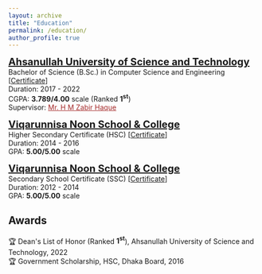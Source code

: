 ```yaml
---
layout: archive
title: "Education"
permalink: /education/
author_profile: true
---
```

<!-- B.Sc. -->
<span style="color:black; font-size:20px"><b><a href="https://aust.edu" target="_blank">Ahsanullah University of Science and Technology</a></b></span><br/>
Bachelor of Science (B.Sc.) in Computer Science and Engineering [[Certificate](https://github.com/chowdhurymoontaha/chowdhurymoontaha.github.io/blob/main/files/Education/BSc_Certificate.pdf)] <br/>
Duration: 2017 - 2022 <br/>
CGPA: <b>3.789/4.00</b> scale (Ranked <b>1<sup>st</sup></b>)<br/>
Supervisor: <a style="color:brown;" href="https://www.aust.edu/cse/faculty_member/mr_h_m_zabir_haque">Mr. H M Zabir Haque</a><br/>

<!-- HSC -->
<span style="color:black; font-size:20px"><b><a href="https://www.vnsc.edu.bd/" target="_blank">Viqarunnisa Noon School & College</a></b></span><br/>
Higher Secondary Certificate (HSC) [[Certificate](https://github.com/chowdhurymoontaha/chowdhurymoontaha.github.io/blob/main/files/Education/HSC_Certificate.pdf)] <br/>
Duration: 2014 - 2016 <br/>
GPA: <b>5.00/5.00</b> scale <br/>

<!-- SSC -->
<span style="color:black; font-size:20px"><b><a href="https://www.vnsc.edu.bd/" target="_blank">Viqarunnisa Noon School & College</a></b></span><br/>
Secondary School Certificate (SSC) [[Certificate](https://github.com/chowdhurymoontaha/chowdhurymoontaha.github.io/blob/main/files/Education/SSC_Certificate.pdf)] <br/>
Duration: 2012 - 2014 <br/>
GPA: <b>5.00/5.00</b> scale <br/>

## Awards
🏆 Dean's List of Honor (Ranked <b>1<sup>st</sup></b>), Ahsanullah University of Science and Technology, 2022<br/>
🏆 Government Scholarship, HSC, Dhaka Board, 2016 <br/>